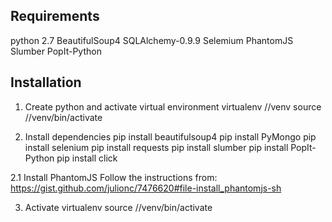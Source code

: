 Requirements
---------------
python 2.7
BeautifulSoup4
SQLAlchemy-0.9.9
Selemium
PhantomJS
Slumber
PopIt-Python

Installation
----------------
1. Create python and activate virtual environment
virtualenv /<path to dir>/venv
source /<path to dir>/venv/bin/activate

2. Install dependencies
pip install beautifulsoup4
pip install PyMongo
pip install selenium
pip install requests
pip install slumber 
pip install PopIt-Python
pip install click

2.1 Install PhantomJS
Follow the instructions from:
    https://gist.github.com/julionc/7476620#file-install_phantomjs-sh

3. Activate virtualenv
source /<path to dir>/venv/bin/activate
